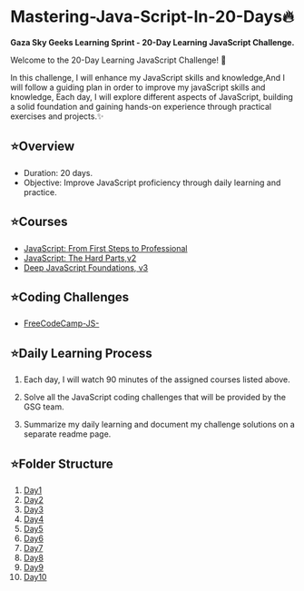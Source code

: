 # Mastering-Java-Script-In-20-Days🔥
**Gaza Sky Geeks Learning Sprint - 20-Day Learning JavaScript Challenge.**

Welcome to the 20-Day Learning JavaScript Challenge! 🚀

In this challenge, I will enhance my JavaScript skills and knowledge,And I will follow a guiding plan in order to improve my javaScript skills and knowledge,  Each day, I will explore different aspects of JavaScript, building a solid foundation and gaining hands-on experience through practical exercises and projects.✨

## ⭐️Overview

- Duration: 20 days.
- Objective: Improve JavaScript proficiency through daily learning and practice.

## ⭐️Courses

- [JavaScript: From First Steps to Professional](https://frontendmasters.com/courses/javascript-first-steps/)
- [JavaScript: The Hard Parts,v2](https://frontendmasters.com/courses/javascript-hard-parts-v2/)
- [Deep JavaScript Foundations, v3](https://frontendmasters.com/courses/deep-javascript-v3/)

## ⭐️Coding Challenges

- [FreeCodeCamp-JS-](https://www.freecodecamp.org/learn/javascript-algorithms-and-data-structures/)

## ⭐️Daily Learning Process

  1. Each day, I will watch 90 minutes of the assigned courses listed above.

  2. Solve all the JavaScript coding challenges that will be provided by the GSG team.

  3. Summarize my daily learning and document my challenge solutions on a separate readme page.


## ⭐️Folder Structure

 1. [Day1](https://github.com/TarteelGH/Mastering-Java-Script-In-20-Days/blob/main/Day1.md)
 2. [Day2](https://github.com/TarteelGH/Mastering-Java-Script-In-20-Days/blob/main/Day2.md)
 3. [Day3](https://github.com/TarteelGH/Mastering-Java-Script-In-20-Days/blob/main/Day3.md)
 4. [Day4](https://github.com/TarteelGH/Mastering-Java-Script-In-20-Days/blob/main/Day4.md)
 5. [Day5](https://github.com/TarteelGH/Mastering-Java-Script-In-20-Days/blob/main/Day5.md)
 6. [Day6](https://github.com/TarteelGH/Mastering-Java-Script-In-20-Days/blob/main/Day6.md)
 7. [Day7](https://github.com/TarteelGH/Mastering-Java-Script-In-20-Days/blob/main/Day7.md)
 8. [Day8]()
 9. [Day9]()
 10. [Day10]()


